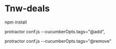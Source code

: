 # Tnw-deals

npm install

protractor conf.js --cucumberOpts.tags="@add",

protractor conf.js --cucumberOpts.tags="@remove"
